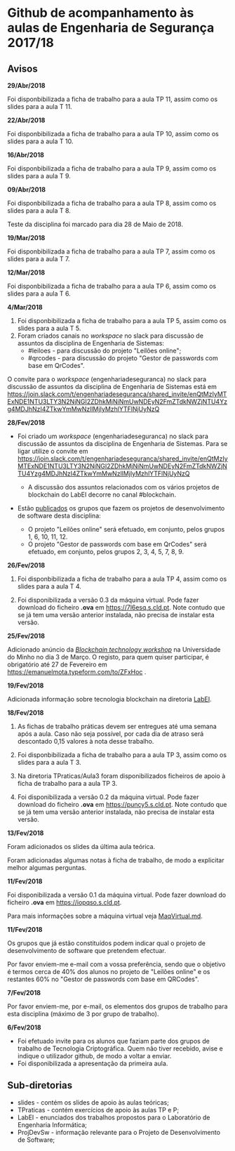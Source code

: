 # Github de acompanhamento às aulas de Engenharia de Segurança 2017/18

## Avisos

**29/Abr/2018**

Foi disponbibilizada a ficha de trabalho para a aula TP 11, assim como os slides para a aula T 11.


**22/Abr/2018**

Foi disponbibilizada a ficha de trabalho para a aula TP 10, assim como os slides para a aula T 10.

**16/Abr/2018**

Foi disponbibilizada a ficha de trabalho para a aula TP 9, assim como os slides para a aula T 9.


**09/Abr/2018**

Foi disponbibilizada a ficha de trabalho para a aula TP 8, assim como os slides para a aula T 8.

Teste da disciplina foi marcado para dia 28 de Maio de 2018.


**19/Mar/2018**

Foi disponbibilizada a ficha de trabalho para a aula TP 7, assim como os slides para a aula T 7.

**12/Mar/2018**

Foi disponbibilizada a ficha de trabalho para a aula TP 6, assim como os slides para a aula T 6.

**4/Mar/2018**

1.  Foi disponbibilizada a ficha de trabalho para a aula TP 5, assim como os slides para a aula T 5.
2.  Foram criados canais no _workspace_ no slack para discussão de assuntos da disciplina de Engenharia de Sistemas:
    - \#leiloes - para discussão do projeto "Leilões online";
    - \#qrcodes - para discussão do projeto "Gestor de passwords com base em QrCodes".

O convite para o _workspace_ (engenhariadeseguranca) no slack para discussão de assuntos da disciplina de Engenharia de Sistemas está em <https://join.slack.com/t/engenhariadeseguranca/shared_invite/enQtMzIyMTExNDE1NTU3LTY3N2NjNGI2ZDhkMjNiNmUwNDEyN2FmZTdkNWZjNTU4Yzg4MDJhNzI4ZTkwYmMwNzllMjIyMzhlYTFlNjUyNzQ>

**28/Fev/2018**

-   Foi criado um _workspace_ (engenhariadeseguranca) no slack para discussão de assuntos da disciplina de Engenharia de Sistemas. Para se ligar utilize o convite em <https://join.slack.com/t/engenhariadeseguranca/shared_invite/enQtMzIyMTExNDE1NTU3LTY3N2NjNGI2ZDhkMjNiNmUwNDEyN2FmZTdkNWZjNTU4Yzg4MDJhNzI4ZTkwYmMwNzllMjIyMzhlYTFlNjUyNzQ>
    -   A discussão dos assuntos relacionados com os vários projetos de blockchain do LabEI decorre no canal #blockchain.


-   Estão [publicados](ProjDevSw/README.md) os grupos que fazem os projetos de desenvolvimento de software desta disciplina:
    -   O projeto "Leilões online" será efetuado, em conjunto, pelos grupos 1, 6, 10, 11, 12.
    -   O projeto "Gestor de passwords com base em QrCodes" será efetuado, em conjunto, pelos grupos 2, 3, 4, 5, 7, 8, 9.

**26/Fev/2018**

1.  Foi disponbibilizada a ficha de trabalho para a aula TP 4, assim como os slides para a aula T 4.

2.  Foi disponibilizada a versão 0.3 da máquina virtual. Pode fazer download do ficheiro **.ova** em <https://7l6esq.s.cld.pt>. Note contudo que se já tem uma
    versão anterior instalada, não precisa de instalar esta versão.

**25/Fev/2018**

Adicionado anúncio da [_Blockchain technology workshop_](LabEI/blockchain/workshop.md) na Universidade do Minho no dia 3 de Março. O registo, para quem quiser participar, é obrigatório até 27 de Fevereiro em <https://emanuelmota.typeform.com/to/ZFxHoc> .

**19/Fev/2018**

Adicionada informação sobre tecnologia blockchain na diretoria [LabEI](LabEI/blockchain).

**18/Fev/2018**

1.  As fichas de trabalho práticas devem ser entregues até uma semana após a aula. Caso não seja possível, por cada dia de atraso será descontado 0,15 valores à nota desse trabalho.

2.  Foi disponbibilizada a ficha de trabalho para a aula TP 3, assim como os slides para a aula T 3.

3.  Na diretoria TPraticas/Aula3 foram disponibilizados ficheiros de apoio à ficha de trabalho para a aula TP 3.

4.  Foi disponibilizada a versão 0.2 da máquina virtual. Pode fazer download do ficheiro **.ova** em <https://puncy5.s.cld.pt>. Note contudo que se já tem uma
    versão anterior instalada, não precisa de instalar esta versão.

**13/Fev/2018**

Foram adicionados os slides da última aula teórica.

Foram adicionadas algumas notas à ficha de trabalho, de modo a explicitar melhor algumas perguntas.

**11/Fev/2018**

Foi disponibilizada a versão 0.1 da máquina virtual. Pode fazer download do ficheiro **.ova** em <https://iopqso.s.cld.pt>.

Para mais informações sobre a máquina virtual veja [MaqVirtual.md](MaqVirtual.md).

**11/Fev/2018**

Os grupos que já estão constituídos podem indicar qual o projeto de desenvolvimento de software que pretendem efectuar.

Por favor enviem-me e-mail com a vossa preferência, sendo que o objetivo é termos cerca de 40% dos alunos no projeto de "Leilões online" e os restantes 60% no "Gestor de passwords com base em QRCodes".

**7/Fev/2018**

Por favor enviem-me, por e-mail, os elementos dos grupos de trabalho para esta disciplina (máximo de 3 por grupo de trabalho).

**6/Fev/2018**

-   Foi efetuado invite para os alunos que faziam parte dos grupos de trabalho de Tecnologia Criptográfica. Quem não tiver recebido, avise e indique o utilizador github, de modo a voltar a enviar.
-   Foi disponibilizada a apresentação da primeira aula.

## Sub-diretorias

-   slides - contém os slides de apoio às aulas teóricas;
-   TPraticas - contém exercícios de apoio às aulas TP e P;
-   LabEI - enunciados dos trabalhos propostos para o Laboratório de Engenharia Informática;
-   ProjDevSw - informação relevante para o Projeto de Desenvolvimento de Software;
